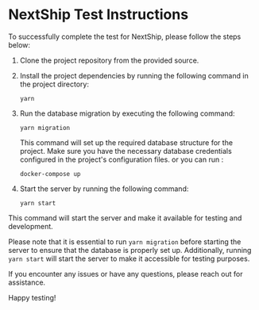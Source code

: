 # NextShip Test Instructions

To successfully complete the test for NextShip, please follow the steps below:

1. Clone the project repository from the provided source.
2. Install the project dependencies by running the following command in the project directory:

    ```shell
   yarn
    ```

3. Run the database migration by executing the following command:

    ```shell
    yarn migration
    ```

    This command will set up the required database structure for the project. Make sure you have the necessary database credentials configured in the project's configuration files. or you can run :

    ```shell
    docker-compose up
    ```

4. Start the server by running the following command:

    ```shell
    yarn start
    ```

This command will start the server and make it available for testing and development.

Please note that it is essential to run `yarn migration` before starting the server to ensure that the database is properly set up. Additionally, running `yarn start` will start the server to make it accessible for testing purposes.

If you encounter any issues or have any questions, please reach out for assistance.

Happy testing!
